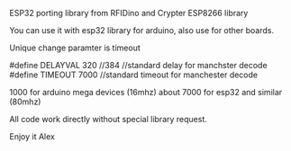 
ESP32 porting library from RFIDino and Crypter ESP8266 library

You can use it with esp32 library for arduino, also use for other boards.

Unique change paramter is timeout

#define DELAYVAL    320   //384 //standard delay for manchster decode
#define TIMEOUT     7000  //standard timeout for manchester decode

1000 for arduino mega devices (16mhz)
about 7000 for esp32 and similar (80mhz)

All code work directly without special library request.

Enjoy it
Alex
